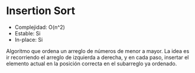 # Insertion Sort

- Complejidad: O(n^2)
- Estable: Si
- In-place: Si

Algoritmo que ordena un arreglo de números de menor a mayor. La idea es ir recorriendo el arreglo de izquierda a derecha, y en cada paso, insertar el elemento actual en la posición correcta en el subarreglo ya ordenado.

```cpp

```
